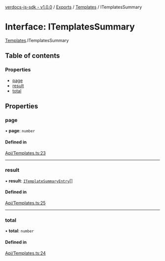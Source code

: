 [verdocs-js-sdk - v1.0.0](../README.md) / [Exports](../modules.md) / [Templates](../modules/Templates.md) / ITemplatesSummary

# Interface: ITemplatesSummary

[Templates](../modules/Templates.md).ITemplatesSummary

## Table of contents

### Properties

- [page](Templates.ITemplatesSummary.md#page)
- [result](Templates.ITemplatesSummary.md#result)
- [total](Templates.ITemplatesSummary.md#total)

## Properties

### page

• **page**: `number`

#### Defined in

[Api/Templates.ts:23](https://github.com/Verdocs/js-sdk/blob/0c335e6/src/Api/Templates.ts#L23)

___

### result

• **result**: [`ITemplateSummaryEntry`](Templates.ITemplateSummaryEntry.md)[]

#### Defined in

[Api/Templates.ts:25](https://github.com/Verdocs/js-sdk/blob/0c335e6/src/Api/Templates.ts#L25)

___

### total

• **total**: `number`

#### Defined in

[Api/Templates.ts:24](https://github.com/Verdocs/js-sdk/blob/0c335e6/src/Api/Templates.ts#L24)
